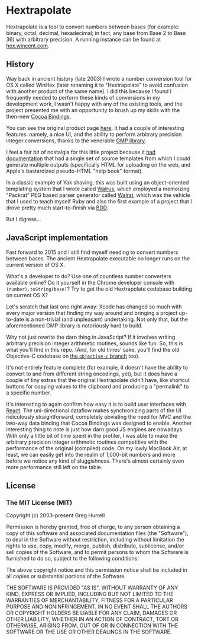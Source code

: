 # Hextrapolate

Hextrapolate is a tool to convert numbers between bases (for example: binary, octal, decimal, hexadecimal; in fact, any base from Base 2 to Base 36) with arbitrary precision. A running instance can be found at [hex.wincent.com](http://hex.wincent.com).

## History

Way back in ancient history (late 2003) I wrote a number conversion tool for OS X called WinHex (later renaming it to "Hextrapolate" to avoid confusion with another product of the same name). I did this because I found I frequently needed to perform these kinds of conversions in my development work, I wasn't happy with any of the existing tools, and the project presented me with an opportunity to brush up my skills with the then-new [Cocoa Bindings](http://cocoadevcentral.com/articles/000080.php).

You can see the original product page [here](http://www.wincent.com/a/products/hextrapolate/). It had a couple of interesting features: namely, a nice UI, and the ability to perform arbitrary precision integer conversions, thanks to the venerable [GMP library](https://gmplib.org/).

I feel a fair bit of nostalgia for this little project because it [had documentation](http://www.wincent.com/a/products/hextrapolate/help/front_page.html) that had a single set of source templates from which I could generate multiple outputs (specifically HTML for uploading on the web, and Apple's bastardized pseudo-HTML "help book" format).

In a classic example of Yak shaving, this was built using an object-oriented templating system that I wrote called [Walrus](https://github.com/wincent/walrus), which employed a memoizing "Packrat" PEG based parser generator called [Walrat](https://github.com/wincent/walrat), which was the vehicle that I used to teach myself Ruby and also the first example of a project that I drove pretty much start-to-finish via [BDD](https://en.wikipedia.org/wiki/Behavior-driven_development).

But I digress...

## JavaScript implementation

Fast forward to 2015 and I still find myself needing to convert numbers between bases. The ancient Hextrapolate executable no longer runs on the current version of OS X.

What's a developer to do? Use one of countless number converters available online? Do it yourself in the Chrome developer console with `(number).toString(base)`? Try to get the old Hextrapolate codebase building on current OS X?

Let's scratch that last one right away: Xcode has changed so much with every major version that finding my way around and bringing a project up-to-date is a non-trivial (and unpleasant) undertaking. Not only that, but the aforementioned GMP library is notoriously hard to build.

Why not just rewrite the darn thing in JavaScript? If it involves writing arbitrary precision integer arithmetic routines, sounds like fun. So, this is what you'll find in this repo. (And, for old times' sake, you'll find the old Objective-C codebase on [the `objective-c` branch](https://github.com/wincent/hextrapolate/tree/objective-c) too).

It's not entirely feature complete (for example, it doesn't have the ability to convert to and from different string encodings, yet), but it does have a couple of tiny extras that the original Hextrapolate didn't have, like shortcut buttons for copying values to the clipboard and producing a "permalink" to a specific number.

It's interesting to again confirm how easy it is to build user interfaces with [React](http://facebook.github.io/react/). The uni-directional dataflow makes synchronizing parts of the UI ridiculously straightforward, completely obviating the need for MVC and the two-way data binding that Cocoa Bindings was designed to enable. Another interesting thing to note is just how darn good JS engines are nowadays. With only a little bit of time spent in the profiler, I was able to make the arbitrary precision integer arithmetic routines competitive with the performance of the original (compiled) code. On my lowly MacBook Air, at least, we can easily get into the realm of 1,000-bit numbers and more before we notice any kind of sluggishness. There's almost certainly even more performance still left on the table.

## License

### The MIT License (MIT)

Copyright (c) 2003-present Greg Hurrell

Permission is hereby granted, free of charge, to any person obtaining a copy
of this software and associated documentation files (the "Software"), to deal
in the Software without restriction, including without limitation the rights
to use, copy, modify, merge, publish, distribute, sublicense, and/or sell
copies of the Software, and to permit persons to whom the Software is
furnished to do so, subject to the following conditions:

The above copyright notice and this permission notice shall be included in all
copies or substantial portions of the Software.

THE SOFTWARE IS PROVIDED "AS IS", WITHOUT WARRANTY OF ANY KIND, EXPRESS OR
IMPLIED, INCLUDING BUT NOT LIMITED TO THE WARRANTIES OF MERCHANTABILITY,
FITNESS FOR A PARTICULAR PURPOSE AND NONINFRINGEMENT. IN NO EVENT SHALL THE
AUTHORS OR COPYRIGHT HOLDERS BE LIABLE FOR ANY CLAIM, DAMAGES OR OTHER
LIABILITY, WHETHER IN AN ACTION OF CONTRACT, TORT OR OTHERWISE, ARISING FROM,
OUT OF OR IN CONNECTION WITH THE SOFTWARE OR THE USE OR OTHER DEALINGS IN THE
SOFTWARE.
